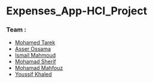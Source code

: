 # Expenses_App-HCI_Project
### Team :
- <a href="https://github.com/Mohamedtarek26">Mohamed Tarek</a>
- <a href="https://github.com/asserelzeki6">Asser Ossama</a>
- <a href="https://github.com/esmailMahmouds">Ismail Mahmoud</a>
- <a href="https://github.com/shifeau">Mohamad Sherif</a>
- <a href="https://github.com/mahfouz72">Mohamad Mahfouz</a>
- <a href="https://github.com/YoussifKhaled">Youssif Khaled</a>
